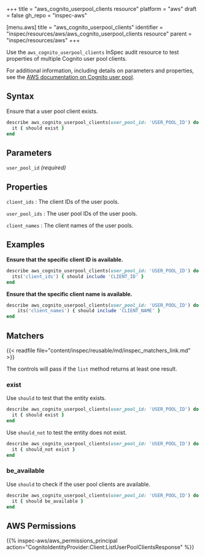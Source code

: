 +++
title = "aws_cognito_userpool_clients resource"
platform = "aws"
draft = false
gh_repo = "inspec-aws"

[menu.aws]
title = "aws_cognito_userpool_clients"
identifier = "inspec/resources/aws/aws_cognito_userpool_clients resource"
parent = "inspec/resources/aws"
+++

Use the `aws_cognito_userpool_clients` InSpec audit resource to test properties of multiple Cognito user pool clients.

For additional information, including details on parameters and properties, see the [AWS documentation on Cognito user pool](https://docs.aws.amazon.com/AWSCloudFormation/latest/UserGuide/aws-resource-cognito-userpoolclient.html).

## Syntax

Ensure that a user pool client exists.

```ruby
describe aws_cognito_userpool_clients(user_pool_id: 'USER_POOL_ID') do
  it { should exist }
end
```

## Parameters

`user_pool_id` _(required)_

## Properties

`client_ids`
: The client IDs of the user pools.

`user_pool_ids`
: The user pool IDs of the user pools.

`client_names`
: The client names of the user pools.

## Examples

**Ensure that the specific client ID is available.**

```ruby
describe aws_cognito_userpool_clients(user_pool_id: 'USER_POOL_ID') do
  its('client_ids') { should include 'CLIENT_ID' }
end
```

**Ensure that the specific client name is available.**

```ruby
describe aws_cognito_userpool_clients(user_pool_id: 'USER_POOL_ID') do
    its('client_names') { should include 'CLIENT_NAME' }
end
```

## Matchers

{{< readfile file="content/inspec/reusable/md/inspec_matchers_link.md" >}}

The controls will pass if the `list` method returns at least one result.

### exist

Use `should` to test that the entity exists.

```ruby
describe aws_cognito_userpool_clients(user_pool_id: 'USER_POOL_ID') do
  it { should exist }
end
```

Use `should_not` to test the entity does not exist.

```ruby
describe aws_cognito_userpool_clients(user_pool_id: 'USER_POOL_ID') do
  it { should_not exist }
end
```

### be_available

Use `should` to check if the user pool clients are available.

```ruby
describe aws_cognito_userpool_clients(user_pool_id: 'USER_POOL_ID') do
  it { should be_available }
end
```

## AWS Permissions

{{% inspec-aws/aws_permissions_principal action="CognitoIdentityProvider:Client:ListUserPoolClientsResponse" %}}
